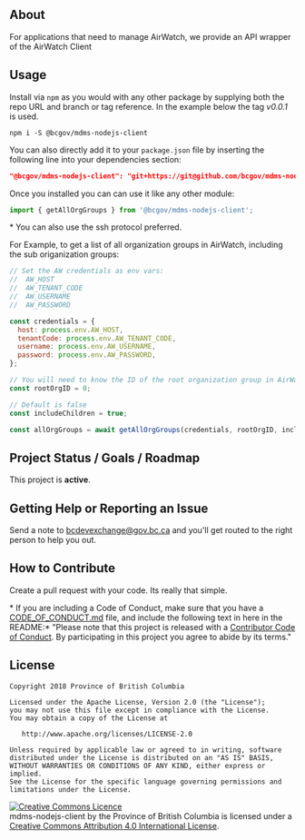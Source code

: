 ## About

For applications that need to manage AirWatch, we provide an API wrapper of the AirWatch Client

## Usage

Install via `npm` as you would with any other package by supplying both the repo URL and branch or tag reference. In the example below the tag _v0.0.1_ is used.

```console
npm i -S @bcgov/mdms-nodejs-client
```

You can also directly add it to your `package.json` file by inserting the following line into your dependencies section:

```json
"@bcgov/mdms-nodejs-client": "git+https://git@github.com/bcgov/mdms-nodejs-client.git#v0.1.0",
```

Once you installed you can can use it like any other module:

```javascript
import { getAllOrgGroups } from '@bcgov/mdms-nodejs-client';
```

\* You can also use the ssh protocol preferred.

For Example, to get a list of all organization groups in AirWatch, including the sub origanization groups:

```javascript
// Set the AW credentials as env vars:
//  AW_HOST
//  AW_TENANT_CODE
//  AW_USERNAME
//  AW_PASSWORD

const credentials = {
  host: process.env.AW_HOST,
  tenantCode: process.env.AW_TENANT_CODE,
  username: process.env.AW_USERNAME,
  password: process.env.AW_PASSWORD,
};

// You will need to know the ID of the root organization group in AirWatch:
const rootOrgID = 0;

// Default is false
const includeChildren = true;

const allOrgGroups = await getAllOrgGroups(credentials, rootOrgID, includeChildren);
```

## Project Status / Goals / Roadmap

This project is **active**.

## Getting Help or Reporting an Issue

Send a note to bcdevexchange@gov.bc.ca and you'll get routed to the right person to help you out.

## How to Contribute

Create a pull request with your code. Its really that simple.

\* If you are including a Code of Conduct, make sure that you have a [CODE_OF_CONDUCT.md](SAMPLE-CODE_OF_CONDUCT.md) file, and include the following text in here in the README:\*
"Please note that this project is released with a [Contributor Code of Conduct](CODE_OF_CONDUCT.md). By participating in this project you agree to abide by its terms."

## License

    Copyright 2018 Province of British Columbia

    Licensed under the Apache License, Version 2.0 (the "License");
    you may not use this file except in compliance with the License.
    You may obtain a copy of the License at

       http://www.apache.org/licenses/LICENSE-2.0

    Unless required by applicable law or agreed to in writing, software
    distributed under the License is distributed on an "AS IS" BASIS,
    WITHOUT WARRANTIES OR CONDITIONS OF ANY KIND, either express or implied.
    See the License for the specific language governing permissions and
    limitations under the License.

<a rel="license" href="http://creativecommons.org/licenses/by/4.0/"><img alt="Creative Commons Licence" style="border-width:0" src="https://i.creativecommons.org/l/by/4.0/80x15.png" /></a><br /><span xmlns:dct="http://purl.org/dc/terms/" property="dct:title">mdms-nodejs-client</span> by <span xmlns:cc="http://creativecommons.org/ns#" property="cc:attributionName">the Province of British Columbia</span> is licensed under a <a rel="license" href="http://creativecommons.org/licenses/by/4.0/">Creative Commons Attribution 4.0 International License</a>.

[export-xcarchive]: https://github.com/bcdevops/mobile-cicd-api/raw/develop/doc/images/export-xcarchive.gif 'Prepare & Export xcarchive'
